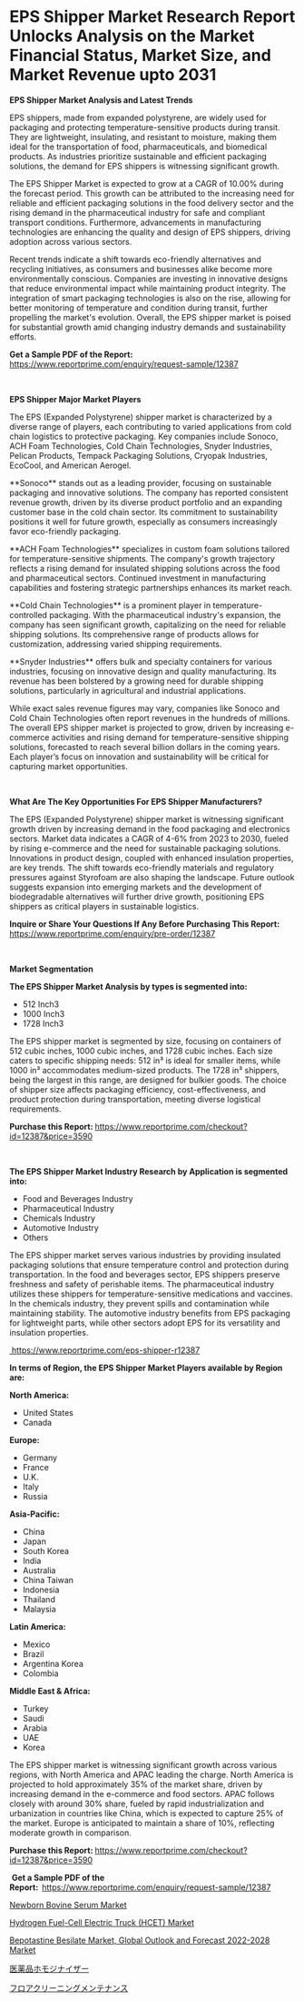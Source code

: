 <p><h1>EPS Shipper Market Research Report Unlocks Analysis on the Market Financial Status, Market Size, and Market Revenue upto 2031</h1></p><p><strong>EPS Shipper Market Analysis and Latest Trends</strong></p>
<p><p>EPS shippers, made from expanded polystyrene, are widely used for packaging and protecting temperature-sensitive products during transit. They are lightweight, insulating, and resistant to moisture, making them ideal for the transportation of food, pharmaceuticals, and biomedical products. As industries prioritize sustainable and efficient packaging solutions, the demand for EPS shippers is witnessing significant growth.</p><p>The EPS Shipper Market is expected to grow at a CAGR of 10.00% during the forecast period. This growth can be attributed to the increasing need for reliable and efficient packaging solutions in the food delivery sector and the rising demand in the pharmaceutical industry for safe and compliant transport conditions. Furthermore, advancements in manufacturing technologies are enhancing the quality and design of EPS shippers, driving adoption across various sectors.</p><p>Recent trends indicate a shift towards eco-friendly alternatives and recycling initiatives, as consumers and businesses alike become more environmentally conscious. Companies are investing in innovative designs that reduce environmental impact while maintaining product integrity. The integration of smart packaging technologies is also on the rise, allowing for better monitoring of temperature and condition during transit, further propelling the market's evolution. Overall, the EPS shipper market is poised for substantial growth amid changing industry demands and sustainability efforts.</p></p>
<p><strong>Get a Sample PDF of the Report:&nbsp;</strong> <a href="https://www.reportprime.com/enquiry/request-sample/12387">https://www.reportprime.com/enquiry/request-sample/12387</a></p>
<p>&nbsp;</p>
<p><strong>EPS Shipper Major Market Players</strong></p>
<p><p>The EPS (Expanded Polystyrene) shipper market is characterized by a diverse range of players, each contributing to varied applications from cold chain logistics to protective packaging. Key companies include Sonoco, ACH Foam Technologies, Cold Chain Technologies, Snyder Industries, Pelican Products, Tempack Packaging Solutions, Cryopak Industries, EcoCool, and American Aerogel.</p><p>**Sonoco** stands out as a leading provider, focusing on sustainable packaging and innovative solutions. The company has reported consistent revenue growth, driven by its diverse product portfolio and an expanding customer base in the cold chain sector. Its commitment to sustainability positions it well for future growth, especially as consumers increasingly favor eco-friendly packaging.</p><p>**ACH Foam Technologies** specializes in custom foam solutions tailored for temperature-sensitive shipments. The company's growth trajectory reflects a rising demand for insulated shipping solutions across the food and pharmaceutical sectors. Continued investment in manufacturing capabilities and fostering strategic partnerships enhances its market reach.</p><p>**Cold Chain Technologies** is a prominent player in temperature-controlled packaging. With the pharmaceutical industry's expansion, the company has seen significant growth, capitalizing on the need for reliable shipping solutions. Its comprehensive range of products allows for customization, addressing varied shipping requirements.</p><p>**Snyder Industries** offers bulk and specialty containers for various industries, focusing on innovative design and quality manufacturing. Its revenue has been bolstered by a growing need for durable shipping solutions, particularly in agricultural and industrial applications.</p><p>While exact sales revenue figures may vary, companies like Sonoco and Cold Chain Technologies often report revenues in the hundreds of millions. The overall EPS shipper market is projected to grow, driven by increasing e-commerce activities and rising demand for temperature-sensitive shipping solutions, forecasted to reach several billion dollars in the coming years. Each player’s focus on innovation and sustainability will be critical for capturing market opportunities.</p></p>
<p>&nbsp;</p>
<p><strong>What Are The Key Opportunities For EPS Shipper Manufacturers?</strong></p>
<p><p>The EPS (Expanded Polystyrene) shipper market is witnessing significant growth driven by increasing demand in the food packaging and electronics sectors. Market data indicates a CAGR of 4-6% from 2023 to 2030, fueled by rising e-commerce and the need for sustainable packaging solutions. Innovations in product design, coupled with enhanced insulation properties, are key trends. The shift towards eco-friendly materials and regulatory pressures against Styrofoam are also shaping the landscape. Future outlook suggests expansion into emerging markets and the development of biodegradable alternatives will further drive growth, positioning EPS shippers as critical players in sustainable logistics.</p></p>
<p><strong>Inquire or Share Your Questions If Any Before Purchasing This Report:</strong> <a href="https://www.reportprime.com/enquiry/pre-order/12387">https://www.reportprime.com/enquiry/pre-order/12387</a></p>
<p>&nbsp;</p>
<p><strong>Market Segmentation</strong></p>
<p><strong>The EPS Shipper Market Analysis by types is segmented into:</strong></p>
<p><ul><li>512 Inch3</li><li>1000 Inch3</li><li>1728 Inch3</li></ul></p>
<p><p>The EPS shipper market is segmented by size, focusing on containers of 512 cubic inches, 1000 cubic inches, and 1728 cubic inches. Each size caters to specific shipping needs: 512 in³ is ideal for smaller items, while 1000 in³ accommodates medium-sized products. The 1728 in³ shippers, being the largest in this range, are designed for bulkier goods. The choice of shipper size affects packaging efficiency, cost-effectiveness, and product protection during transportation, meeting diverse logistical requirements.</p></p>
<p><strong>Purchase this Report:&nbsp;</strong><a href="https://www.reportprime.com/checkout?id=12387&price=3590">https://www.reportprime.com/checkout?id=12387&price=3590</a></p>
<p>&nbsp;</p>
<p><strong>The EPS Shipper Market Industry Research by Application is segmented into:</strong></p>
<p><ul><li>Food and Beverages Industry</li><li>Pharmaceutical Industry</li><li>Chemicals Industry</li><li>Automotive Industry</li><li>Others</li></ul></p>
<p><p>The EPS shipper market serves various industries by providing insulated packaging solutions that ensure temperature control and protection during transportation. In the food and beverages sector, EPS shippers preserve freshness and safety of perishable items. The pharmaceutical industry utilizes these shippers for temperature-sensitive medications and vaccines. In the chemicals industry, they prevent spills and contamination while maintaining stability. The automotive industry benefits from EPS packaging for lightweight parts, while other sectors adopt EPS for its versatility and insulation properties.</p></p>
<p><a href="https://www.reportprime.com/eps-shipper-r12387">&nbsp;https://www.reportprime.com/eps-shipper-r12387</a></p>
<p><strong>In terms of Region, the EPS Shipper Market Players available by Region are:</strong></p>
<p>
    <p> <strong> North America: </strong>
        <ul>
            <li>United States</li>
            <li>Canada</li>
        </ul>
        </p> 
    <p> <strong> Europe: </strong>
        <ul>
            <li>Germany</li>
            <li>France</li>
            <li>U.K.</li>
            <li>Italy</li>
            <li>Russia</li>
        </ul>
        </p> 
    <p> <strong> Asia-Pacific: </strong>
        <ul>
            <li>China</li>
            <li>Japan</li>
            <li>South Korea</li>
            <li>India</li>
            <li>Australia</li>
            <li>China Taiwan</li>
            <li>Indonesia</li>
            <li>Thailand</li>
            <li>Malaysia</li>
        </ul>
        </p> 
    <p> <strong> Latin America: </strong>
        <ul>
            <li>Mexico</li>
            <li>Brazil</li>
            <li>Argentina Korea</li>
            <li>Colombia</li>
        </ul>
        </p> 
    <p> <strong> Middle East & Africa: </strong>
        <ul>
            <li>Turkey</li>
            <li>Saudi</li>
            <li>Arabia</li>
            <li>UAE</li>
            <li>Korea</li>
        </ul>
    </p>
    </p>
<p><p>The EPS shipper market is witnessing significant growth across various regions, with North America and APAC leading the charge. North America is projected to hold approximately 35% of the market share, driven by increasing demand in the e-commerce and food sectors. APAC follows closely with around 30% share, fueled by rapid industrialization and urbanization in countries like China, which is expected to capture 25% of the market. Europe is anticipated to maintain a share of 10%, reflecting moderate growth in comparison.</p></p>
<p><strong>Purchase this Report: </strong><a href="https://www.reportprime.com/checkout?id=12387&price=3590">https://www.reportprime.com/checkout?id=12387&price=3590</a></p>
<p>&nbsp;<strong>Get a Sample PDF of the Report:&nbsp;&nbsp;</strong><a href="https://www.reportprime.com/enquiry/request-sample/12387">https://www.reportprime.com/enquiry/request-sample/12387</a></p>
<p><strong></strong></p>
<p><p><a href="https://medium.com/@bon-bar/strategic-market-insights-into-the-global-newborn-bovine-serum-market-2024-2031-84e6109dddf5">Newborn Bovine Serum Market</a></p><p><a href="https://issuu.com/reportprime-2/docs/hydrogen-fuel-cell-electric-truck-h_fd52fbf109b62e">Hydrogen Fuel-Cell Electric Truck (HCET) Market</a></p><p><a href="https://www.linkedin.com/pulse/global-bepotastine-besilate-market-outlook-forecast-2022-2028-size-gqtze?trackingId=l7JTaFV5QsO6xrvqM79X0g%3D%3D">Bepotastine Besilate Market, Global Outlook and Forecast 2022-2028 Market</a></p><p><a href="https://medium.com/@val0mzimin/%E8%A3%BD%E8%96%AC%E7%94%A8%E3%83%9B%E3%83%A2%E3%82%B8%E3%83%8A%E3%82%A4%E3%82%B6%E3%83%BC%E5%B8%82%E5%A0%B4%E3%81%AE%E3%83%9E%E3%83%83%E3%83%94%E3%83%B3%E3%82%B0-%E3%83%88%E3%83%AC%E3%83%B3%E3%83%89-%E8%AA%B2%E9%A1%8C-%E3%81%9D%E3%81%97%E3%81%A6%E7%AA%81%E7%A0%B4%E5%8F%A3-2024%E5%B9%B4-2031%E5%B9%B4-323eee98b8c3">医薬品ホモジナイザー</a></p><p><a href="https://medium.com/@val0mzimin/%E5%BA%8A%E3%81%AE%E6%B8%85%E6%8E%83%E3%81%8A%E6%89%8B%E5%85%A5%E3%82%8C%E5%B8%82%E5%A0%B4%E3%81%AE%E8%A6%8F%E6%A8%A1-%E5%B8%82%E5%A0%B4%E3%82%BB%E3%82%B0%E3%83%A1%E3%83%B3%E3%83%86%E3%83%BC%E3%82%B7%E3%83%A7%E3%83%B3-%E5%B8%82%E5%A0%B4%E5%8B%95%E5%90%91-%E6%88%90%E9%95%B7%E5%88%86%E6%9E%90%E4%BA%88%E6%B8%AC2031%E5%B9%B4%E3%81%BE%E3%81%A7-a331144b800c">フロアクリーニングメンテナンス</a></p></p>